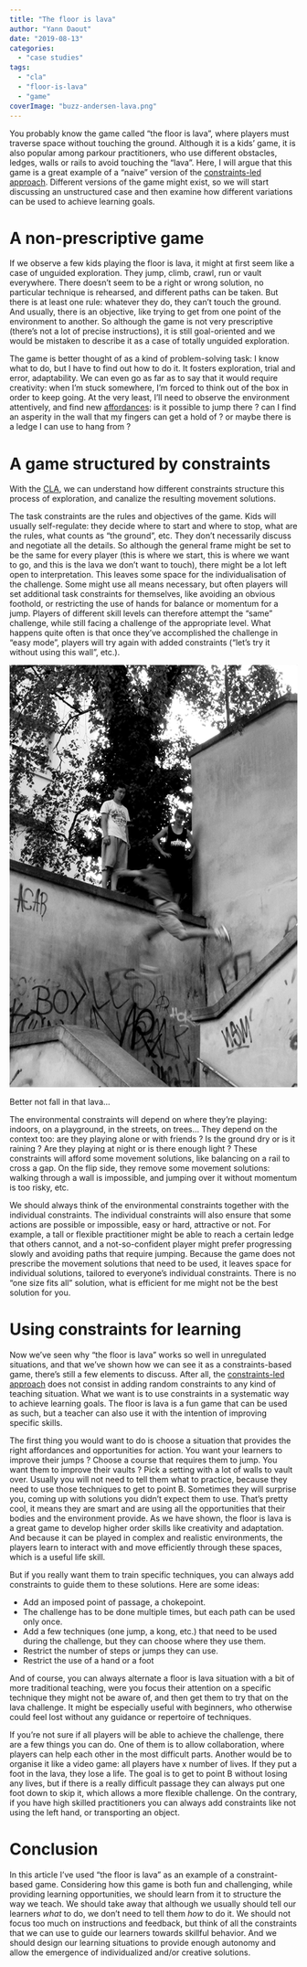 ```yaml
---
title: "The floor is lava"
author: "Yann Daout"
date: "2019-08-13"
categories: 
  - "case studies"
tags: 
  - "cla"
  - "floor-is-lava"
  - "game"
coverImage: "buzz-andersen-lava.png"
---
```


You probably know the game called “the floor is lava”, where players must traverse space without touching the ground. Although it is a kids’ game, it is also popular among parkour practitioners, who use different obstacles, ledges, walls or rails to avoid touching the “lava”. Here, I will argue that this game is a great example of a “naive” version of the [constraints-led approach](/blog/brief-introduction-to-the-constraints-led-approach). Different versions of the game might exist, so we will start discussing an unstructured case and then examine how different variations can be used to achieve learning goals.

# A non-prescriptive game

If we observe a few kids playing the floor is lava, it might at first seem like a case of unguided exploration. They jump, climb, crawl, run or vault everywhere. There doesn’t seem to be a right or wrong solution, no particular technique is rehearsed, and different paths can be taken. But there is at least one rule: whatever they do, they can’t touch the ground. And usually, there is an objective, like trying to get from one point of the environment to another. So although the game is not very prescriptive (there’s not a lot of precise instructions), it is still goal-oriented and we would be mistaken to describe it as a case of totally unguided exploration. 

The game is better thought of as a kind of problem-solving task: I know what to do, but I have to find out how to do it. It fosters exploration, trial and error, adaptability. We can even go as far as to say that it would require creativity: when I’m stuck somewhere, I’m forced to think out of the box in order to keep going. At the very least, I’ll need to observe the environment attentively, and find new [affordances](/affordances-perception-and-action): is it possible to jump there ? can I find an asperity in the wall that my fingers can get a hold of ? or maybe there is a ledge I can use to hang from ?

# A game structured by constraints

With the [CLA](/blog/brief-introduction-to-the-constraints-led-approach), we can understand how different constraints structure this process of exploration, and canalize the resulting movement solutions.

The task constraints are the rules and objectives of the game. Kids will usually self-regulate: they decide where to start and where to stop, what are the rules, what counts as “the ground”, etc. They don’t necessarily discuss and negotiate all the details. So although the general frame might be set to be the same for every player (this is where we start, this is where we want to go, and this is the lava we don’t want to touch), there might be a lot left open to interpretation. This leaves some space for the individualisation of the challenge. Some might use all means necessary, but often players will set additional task constraints for themselves, like avoiding an obvious foothold, or restricting the use of hands for balance or momentum for a jump. Players of different skill levels can therefore attempt the “same” challenge, while still facing a challenge of the appropriate level. What happens quite often is that once they’ve accomplished the challenge in “easy mode”, players will try again with added constraints (“let’s try it without using this wall”, etc.).

![](images/sautdebras.webp)

Better not fall in that lava...

The environmental constraints will depend on where they’re playing: indoors, on a playground, in the streets, on trees… They depend on the context too: are they playing alone or with friends ? Is the ground dry or is it raining ? Are they playing at night or is there enough light ? These constraints will afford some movement solutions, like balancing on a rail to cross a gap. On the flip side, they remove some movement solutions: walking through a wall is impossible, and jumping over it without momentum is too risky, etc.

We should always think of the environmental constraints together with the individual constraints. The individual constraints will also ensure that some actions are possible or impossible, easy or hard, attractive or not. For example, a tall or flexible practitioner might be able to reach a certain ledge that others cannot, and a not-so-confident player might prefer progressing slowly and avoiding paths that require jumping. Because the game does not prescribe the movement solutions that need to be used, it leaves space for individual solutions, tailored to everyone’s individual constraints. There is no “one size fits all” solution, what is efficient for me might not be the best solution for you.

# Using constraints for learning

Now we’ve seen why “the floor is lava” works so well in unregulated situations, and that we’ve shown how we can see it as a constraints-based game, there’s still a few elements to discuss. After all, the [constraints-led approach](/blog/brief-introduction-to-the-constraints-led-approach) does not consist in adding random constraints to any kind of teaching situation. What we want is to use constraints in a systematic way to achieve learning goals. The floor is lava is a fun game that can be used as such, but a teacher can also use it with the intention of improving specific skills.

The first thing you would want to do is choose a situation that provides the right affordances and opportunities for action. You want your learners to improve their jumps ? Choose a course that requires them to jump. You want them to improve their vaults ? Pick a setting with a lot of walls to vault over. Usually you will not need to tell them what to practice, because they need to use those techniques to get to point B. Sometimes they will surprise you, coming up with solutions you didn’t expect them to use. That’s pretty cool, it means they are smart and are using all the opportunities that their bodies and the environment provide. As we have shown, the floor is lava is a great game to develop higher order skills like creativity and adaptation. And because it can be played in complex and realistic environments, the players learn to interact with and move efficiently through these spaces, which is a useful life skill.

But if you really want them to train specific techniques, you can always add constraints to guide them to these solutions. Here are some ideas:

- Add an imposed point of passage, a chokepoint.
- The challenge has to be done multiple times, but each path can be used only once.
- Add a few techniques (one jump, a kong, etc.) that need to be used during the challenge, but they can choose where they use them.
- Restrict the number of steps or jumps they can use.
- Restrict the use of a hand or a foot

And of course, you can always alternate a floor is lava situation with a bit of more traditional teaching, were you focus their attention on a specific technique they might not be aware of, and then get them to try that on the lava challenge. It might be especially useful with beginners, who otherwise could feel lost without any guidance or repertoire of techniques.

If you’re not sure if all players will be able to achieve the challenge, there are a few things you can do. One of them is to allow collaboration, where players can help each other in the most difficult parts. Another would be to organise it like a video game: all players have x number of lives. If they put a foot in the lava, they lose a life. The goal is to get to point B without losing any lives, but if there is a really difficult passage they can always put one foot down to skip it, which allows a more flexible challenge. On the contrary, if you have high skilled practitioners you can always add constraints like not using the left hand, or transporting an object.

# Conclusion

In this article I’ve used “the floor is lava” as an example of a constraint-based game. Considering how this game is both fun and challenging, while providing learning opportunities, we should learn from it to structure the way we teach. We should take away that although we usually should tell our learners _what_ to do, we don’t need to tell them _how_ to do it. We should not focus too much on instructions and feedback, but think of all the constraints that we can use to guide our learners towards skillful behavior. And we should design our learning situations to provide enough autonomy and allow the emergence of individualized and/or creative solutions.
